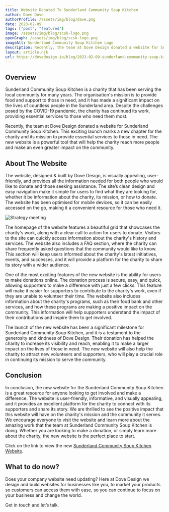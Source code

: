 ```yaml
---
title: Website Donated To Sunderland Community Soup Kitchen
author: Dave Dove
authorProfile: /assets/img/blog/dave.png
date: 2023-02-09
tags: ["post", "featured"]
image: /assets/img/blog/scsk-logo.png
openGraph: /assets/img/blog/scsk-logo.png
imageAlt: Sunderland Community Soup Kitchen Logo
description: Recently, the team at Dove Design donated a website for Sunderland Community Soup Kitchen. This exciting launch marks a new chapter for the charity and its mission to provide essential services to those in need. The new website is a powerful tool that will help the charity reach more people and make an even greater impact on the community.
layout: article.njk
url: https://dovedesign.io/blog/2023-02-09-sunderland-community-soup-kitchen/
---
```


## Overview

Sunderland Community Soup Kitchen is a charity that has been serving the local community for many years. The organisation's mission is to provide food and support to those in need, and it has made a significant impact on the lives of countless people in the Sunderland area. Despite the challenges posed by the COVID-19 pandemic, the charity has continued its work, providing essential services to those who need them most.

Recently, the team at Dove Design donated a website for Sunderland Community Soup Kitchen. This exciting launch marks a new chapter for the charity and its mission to provide essential services to those in need. The new website is a powerful tool that will help the charity reach more people and make an even greater impact on the community.

## About The Website

The website, designed & built by Dove Design, is visually appealing, user-friendly, and provides all the information needed for both people who would like to donate and those seeking assistance. The site’s clean design and easy navigation make it simple for users to find what they are looking for, whether it be information about the charity, its mission, or how to donate. The website has been optimised for mobile devices, so it can be easily accessed on the go, making it a convenient resource for those who need it.

![Strategy meeting](/assets/img/blog/scsk-screenshot.png "Sunderland Community Soup Kitchen Website")

The homepage of the website features a beautiful grid that showcases the charity's work, along with a clear call to action for users to donate. Visitors to the site can quickly access information about the charity's history and services. The website also includes a FAQ section, where the charity can share frequently asked questions that the community would like to know. This section will keep users informed about the charity's latest initiatives, events, and successes, and it will provide a platform for the charity to share its story with a wider audience.

One of the most exciting features of the new website is the ability for users to make donations online. The donation process is secure, easy, and quick, allowing supporters to make a difference with just a few clicks. This feature will make it easier for supporters to contribute to the charity's work, even if they are unable to volunteer their time. The website also includes information about the charity's programs, such as their food bank and other services, and how these programs are making a positive impact on the community. This information will help supporters understand the impact of their contributions and inspire them to get involved.

The launch of the new website has been a significant milestone for Sunderland Community Soup Kitchen, and it is a testament to the generosity and kindness of Dove Design. Their donation has helped the charity to increase its visibility and reach, enabling it to make a larger impact on the lives of those in need. The new website will also help the charity to attract new volunteers and supporters, who will play a crucial role in continuing its mission to serve the community.

## Conclusion

In conclusion, the new website for the Sunderland Community Soup Kitchen is a great resource for anyone looking to get involved and make a difference. The website is user-friendly, informative, and visually appealing, and it provides an excellent platform for the charity to connect with its supporters and share its story. We are thrilled to see the positive impact that this website will have on the charity's mission and the community it serves. We encourage everyone to visit the website and learn more about the amazing work that the team at Sunderland Community Soup Kitchen is doing. Whether you are looking to make a donation, or simply learn more about the charity, the new website is the perfect place to start.

Click on the link to view the new [Sunderland Community Soup Kitchen Website](https://www.soupscsk.com/ "Sunderland Community Soup Kitchen Website").

## What to do now?

Does your company website need updating? Here at Dove Design we design and build websites for businesses like you, to market your products so customers can access them with ease, so you can continue to focus on your business and change the world.

Get in touch and let’s talk.
